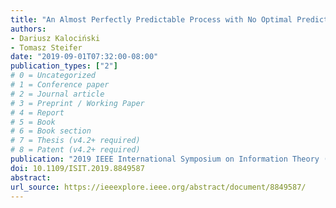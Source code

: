 ```yaml
---
title: "An Almost Perfectly Predictable Process with No Optimal Predictor"
authors:
- Dariusz Kalociński
- Tomasz Steifer
date: "2019-09-01T07:32:00-08:00"
publication_types: ["2"]
# 0 = Uncategorized
# 1 = Conference paper
# 2 = Journal article
# 3 = Preprint / Working Paper
# 4 = Report
# 5 = Book
# 6 = Book section
# 7 = Thesis (v4.2+ required)
# 8 = Patent (v4.2+ required)
publication: "2019 IEEE International Symposium on Information Theory (ISIT), 2504-2508"
doi: 10.1109/ISIT.2019.8849587
abstract: 
url_source: https://ieeexplore.ieee.org/abstract/document/8849587/
---
```

